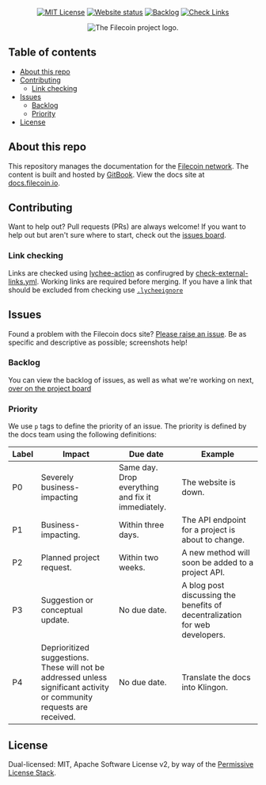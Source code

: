 <div align=center>
    
[![MIT License](https://img.shields.io/badge/license-MIT-blueviolet?style=for-the-badge)](https://protocol.ai/blog/announcing-the-permissive-license-stack/)
[![Website status](https://img.shields.io/website.svg?style=for-the-badge&url=https%3A%2F%2Fdocs.filecoin.io)](https://docs.filecoin.io/)
[![Backlog](https://img.shields.io/badge/backlog-Updated-blue?style=for-the-badge)](https://github.com/orgs/filecoin-project/projects/103/views/1)
[![Check Links](https://img.shields.io/github/actions/workflow/status/filecoin-project/filecoin-docs/check-external-links.yml?style=for-the-badge&label=External%20link%20checker)](https://github.com/filecoin-project/filecoin-docs/actions/workflows/check-external-links.yml)

<picture align=center>
    <source media="(prefers-color-scheme: dark)" srcset="https://bafybeiaqdbd5zbl55x5vjmkwpjhqapt3ks3q4ykaclqkajhsdwyzlbz3g4.ipfs.w3s.link/Filecoin-logo-blue-white.svg">
    <source media="(prefers-color-scheme: light)" srcset="https://bafybeihuk3hsy6d43dn36tqnvf6tvzleiijd5idbf2q7maw3nshnfm6wiu.ipfs.w3s.link/filecoin-logo-black-type.svg">
    <img alt="The Filecoin project logo." src="https://bafybeihuk3hsy6d43dn36tqnvf6tvzleiijd5idbf2q7maw3nshnfm6wiu.ipfs.w3s.link/filecoin-logo-black-type.svg">
</picture>

</div>

## Table of contents <!-- omit in toc -->

- [About this repo](#about-this-repo)
- [Contributing](#contributing)
  - [Link checking](#link-checking)
- [Issues](#issues)
  - [Backlog](#backlog)
  - [Priority](#priority)
- [License](#license)

## About this repo

This repository manages the documentation for the [Filecoin network](https://filecoin.io). The content is built and hosted by [GitBook](https://github.com). View the docs site at [docs.filecoin.io](https://docs.filecoin.io).

## Contributing

Want to help out? Pull requests (PRs) are always welcome! If you want to help out but aren't sure where to start, check out the [issues board](https://github.com/filecoin-project/filecoin-docs/issues).

### Link checking

Links are checked using [lychee-action](https://github.com/lycheeverse/lychee-action) as confirugred by [check-external-links.yml](.github/workflows/check-external-links.yml).  Working links are required before merging.  If you have a link that should be excluded from checking use [`.lycheeignore`](https://github.com/lycheeverse/lychee-action?tab=readme-ov-file#excluding-links-from-getting-checked) 

## Issues 

Found a problem with the Filecoin docs site? [Please raise an issue](https://github.com/filecoin-project/filecoin-docs/issues/new). Be as specific and descriptive as possible; screenshots help!

### Backlog

You can view the backlog of issues, as well as what we're working on next, [over on the project board](https://github.com/orgs/filecoin-project/projects/103/views/1)

### Priority

We use `p` tags to define the priority of an issue. The priority is defined by the docs team using the following definitions:

| Label | Impact | Due date | Example |
| ----- | ------ | -------- | ------- |
| P0 | Severely business-impacting | Same day. Drop everything and fix it immediately. | The website is down. |
| P1 | Business-impacting. | Within three days. | The API endpoint for a project is about to change. |
| P2 | Planned project request. | Within two weeks. | A new method will soon be added to a project API. |
| P3 | Suggestion or conceptual update. | No due date. | A blog post discussing the benefits of decentralization for web developers. |
| P4 | Deprioritized suggestions. These will not be addressed unless significant activity or community requests are received. | No due date. | Translate the docs into Klingon. |

## License

Dual-licensed: MIT, Apache Software License v2, by way of the [Permissive License Stack](https://protocol.ai/blog/announcing-the-permissive-license-stack/).
